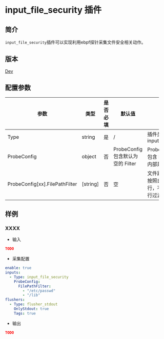 # input_file_security 插件

## 简介

`input_file_security`插件可以实现利用ebpf探针采集文件安全相关动作。

## 版本

[Dev](../stability-level.md)

## 配置参数

|  **参数**  |  **类型**  |  **是否必填**  |  **默认值**  |  **说明**  |
| --- | --- | --- | --- | --- |
|  Type  |  string  |  是  |  /  |  插件类型。固定为input\_file\_security  |
|  ProbeConfig  |  object  |  否  |  ProbeConfig 包含默认为空的 Filter  |  ProbeConfig 内部包含 Filter，Filter 内部是或的关系  |
|  ProbeConfig[xx].FilePathFilter  |  \[string\]  |  否  |  空  |  文件路径过滤器，按照白名单模式运行，不填表示不进行过滤  |

## 样例

### XXXX

* 输入

```json
TODO
```

* 采集配置

```yaml
enable: true
inputs:
  - Type: input_file_security
    ProbeConfig:
      FilePathFilter: 
        - "/etc/passwd"
        - "/lib"
flushers:
  - Type: flusher_stdout
    OnlyStdout: true
    Tags: true
```

* 输出

```json
TODO
```
